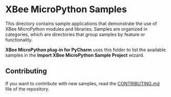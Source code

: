 XBee MicroPython Samples
========================

This directory contains sample applications that demonstrate the use of XBee
MicroPython modules and libraries. Samples are organized in categories, which
are directories that group samples by feature or functionality. 

**XBee MicroPython plug-in for PyCharm** uses this folder to list the available
samples in the **Import XBee MicroPython Sample Project** wizard.

Contributing
------------

If you want to contribute with new samples, read the
[CONTRIBUTING.md](../CONTRIBUTING.md) file of the repository.